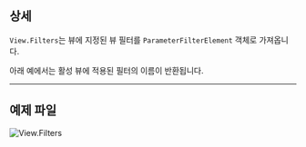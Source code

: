 ## 상세
`View.Filters`는 뷰에 지정된 뷰 필터를 `ParameterFilterElement` 객체로 가져옵니다.

아래 예에서는 활성 뷰에 적용된 필터의 이름이 반환됩니다.
___
## 예제 파일

![View.Filters](./Revit.Elements.Views.View.Filters_img.jpg)
